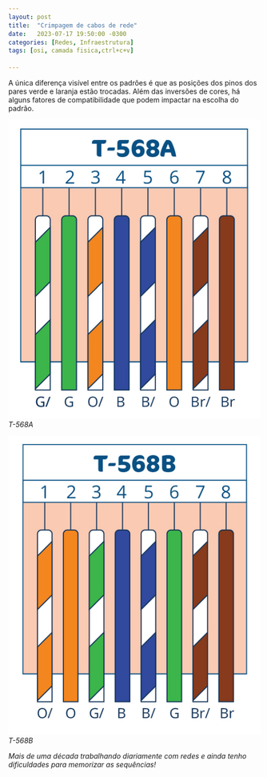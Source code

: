```yaml
---
layout: post
title:  "Crimpagem de cabos de rede"
date:   2023-07-17 19:50:00 -0300
categories: [Redes, Infraestrutura]
tags: [osi, camada fisica,ctrl+c+v]

---
```


A única diferença visível entre os padrões é que as posições dos pinos dos pares verde e laranja estão trocadas. Além das inversões de cores, há alguns fatores de compatibilidade que podem impactar na escolha do padrão.


![T-568A](/assets/img/t-568a.jpg)
_T-568A_

![T-568B](/assets/img/t-568b.jpg)
_T-568B_

*Mais de uma década trabalhando diariamente com redes e ainda tenho dificuldades para memorizar as sequências!*